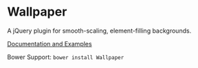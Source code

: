 Wallpaper
=========

A jQuery plugin for smooth-scaling, element-filling backgrounds. 

[Documentation and Examples](http://www.benplum.com/projects/wallpaper/)

Bower Support: `bower install Wallpaper`